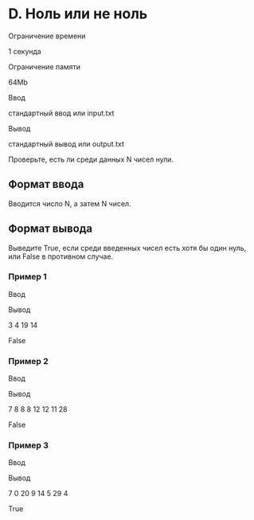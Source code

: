 D. Ноль или не ноль
===================

Ограничение времени

1 секунда

Ограничение памяти

64Mb

Ввод

стандартный ввод или input.txt

Вывод

стандартный вывод или output.txt

Проверьте, есть ли среди данных N чисел нули.

Формат ввода
------------

Вводится число N, а затем N чисел.

Формат вывода
-------------

Выведите True, если среди введенных чисел есть хотя бы один нуль, или False в противном случае.

### Пример 1

Ввод

Вывод

3
4
19
14

False

### Пример 2

Ввод

Вывод

7
8
8
8
12
12
11
28

False

### Пример 3

Ввод

Вывод

7
0
20
9
14
5
29
4

True